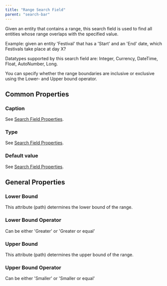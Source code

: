 ```yaml
---
title: "Range Search Field"
parent: "search-bar"
---
```

Given an entity that contains a range, this search field is used to find all entities whose range overlaps with the specified value.

Example: given an entity 'Festival' that has a 'Start' and an 'End' date, which Festivals take place at day X?

Datatypes supported by this search field are: Integer, Currency, DateTime, Float, AutoNumber, Long.

You can specify whether the range boundaries are inclusive or exclusive using the Lower- and Upper bound operator.

## Common Properties

### Caption

See [Search Field Properties](search-field-properties).

### Type

See [Search Field Properties](search-field-properties).

### Default value

See [Search Field Properties](search-field-properties).

## General Properties

### Lower Bound

This attribute (path) determines the lower bound of the range.

### Lower Bound Operator

Can be either 'Greater' or 'Greater or equal'

### Upper Bound

This attribute (path) determines the upper bound of the range.

### Upper Bound Operator

Can be either 'Smaller' or 'Smaller or equal'
